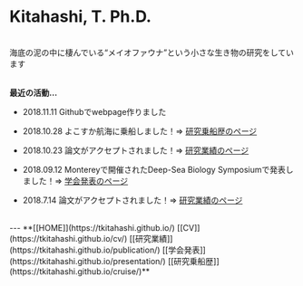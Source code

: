 # Kitahashi, T. Ph.D.
<br>
海底の泥の中に棲んでいる“メイオファウナ”という小さな生き物の研究をしています
<br>
<br>

**最近の活動…**

- 2018.11.11  Githubでwebpage作りました

- 2018.10.28  よこすか航海に乗船しました！⇒ [研究乗船歴のページ](https://tkitahashi.github.io/cruise/)

- 2018.10.23  論文がアクセプトされました！⇒ [研究業績のページ](https://tkitahashi.github.io/publication/)

- 2018.09.12  Montereyで開催されたDeep-Sea Biology Symposiumで発表しました！⇒ [学会発表のページ](https://tkitahashi.github.io/presentation/)

- 2018.7.14  論文がアクセプトされました！⇒ [研究業績のページ](https://tkitahashi.github.io/publication/)

<br>
---
**[[HOME]](https://tkitahashi.github.io/)  [[CV]](https://tkitahashi.github.io/cv/)  [[研究業績]](https://tkitahashi.github.io/publication/)  [[学会発表]](https://tkitahashi.github.io/presentation/)  [[研究乗船歴]](https://tkitahashi.github.io/cruise/)**
